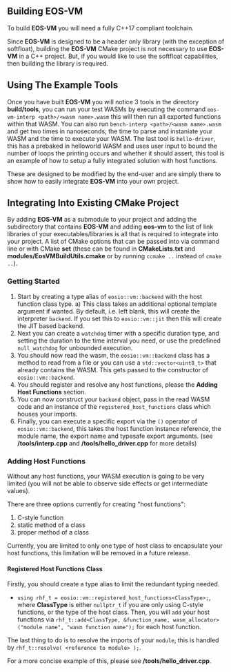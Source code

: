 ## Building EOS-VM
To build __EOS-VM__ you will need a fully C++17 compliant toolchain.

Since __EOS-VM__ is designed to be a header only library (with the exception of softfloat), building the __EOS-VM__ CMake project is not necessary to use __EOS-VM__ in a C++ project. But, if you would like to use the softfloat capabilities, then building the library is required.

## Using The Example Tools
Once you have built __EOS-VM__ you will notice 3 tools in the directory **build/tools**, you can run your test WASMs by executing the command `eos-vm-interp <path>/<wasm name>.wasm` this will then run all exported functions within that WASM.  You can also run `bench-interp <path>/<wasm name>.wasm` and get two times in nanoseconds; the time to parse and instaniate your WASM and the time to execute your WASM.  The last tool is `hello-driver`, this has a prebaked in helloworld WASM and uses user input to bound the number of loops the printing occurs and whether it should assert, this tool is an example of how to setup a fully integrated solution with host functions.

These are designed to be modified by the end-user and are simply there to show how to easily integrate __EOS-VM__ into your own project.

## Integrating Into Existing CMake Project
By adding __EOS-VM__ as a submodule to your project and adding the subdirectory that contains __EOS-VM__ and adding **eos-vm** to the list of link libraries of your executables/libraries is all that is required to integrate into your project.  A list of CMake options that can be passed into via command line or with CMake **set** (these can be found in **CMakeLists.txt** and **modules/EosVMBuildUtils.cmake** or by running `ccmake ..` instead of `cmake ..`).

### Getting Started
 1) Start by creating a type alias of `eosio::vm::backend` with the host function class type.
    a) This class takes an additional optional template argument if wanted.  By default, i.e. left blank, this will create the interpreter `backend`.  If you set this to `eosio::vm::jit` then this will create the JIT based backend.
 2) Next you can create a `watchdog` timer with a specific duration type, and setting the duration to the time interval you need, or use the predefined `null_watchdog` for unbounded execution.  
 3) You should now read the wasm, the `eosio::vm::backend` class has a method to read from a file or you can use a `std::vector<uint8_t>` that already contains the WASM.  This gets passed to the constructor of `eosio::vm::backend`.
 4) You should register and resolve any host functions, please the **Adding Host Functions** section.
 5) You can now construct your `backend` object, pass in the read WASM code and an instance of the `registered_host_functions` class which houses your imports.
 6) Finally, you can execute a specific export via the `()` operator of `eosio::vm::backend`, this takes the host function instance reference, the module name, the export name and typesafe export arguments. (see **/tools/interp.cpp** and **/tools/hello_driver.cpp** for more details)

### Adding Host Functions
Without any host functions, your WASM execution is going to be very limited (you will not be able to observe side effects or get intermediate values).  

There are three options currently for creating "host functions":
   1) C-style function
   2) static method of a class
   3) proper method of a class

Currently, you are limited to only one type of host class to encapsulate your host functions, this limitation will be removed in a future release.

#### Registered Host Functions Class
Firstly, you should create a type alias to limit the redundant typing needed.
   - `using rhf_t = eosio::vm::registered_host_functions<ClassType>;`, where **ClassType** is either `nullptr_t` if you are only using C-style functions, or the type of the host class.
Then, you will `add` your host functions via `rhf_t::add<ClassType, &function_name, wasm_allocator>("module name", "wasm function name");` for each host function.

The last thing to do is to resolve the imports of your `module`, this is handled by `rhf_t::resolve( <reference to module> );`.

For a more concise example of this, please see **/tools/hello_driver.cpp**.
